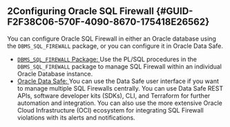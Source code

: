 ##  2Configuring Oracle SQL Firewall {#GUID-F2F38C06-570F-4090-8670-175418E26562} 

You can configure Oracle SQL Firewall in either an Oracle database using the ` DBMS_SQL_FIREWALL ` package, or you can configure it in Oracle Data Safe. 

  * [ ` DBMS_SQL_FIREWALL ` Package:  ](configuring-and-managing-oracle-sql-firewall-dbms_sql_firewall-package.md#GUID-1589CDC3-AA0C-4BBF-A6D7-266E0E1BA28E) Use the PL/SQL procedures in the ` DBMS_SQL_FIREWALL ` package to manage SQL Firewall within an individual Oracle Database instance. 
  * [ Oracle Data Safe:  ](configuring-and-managing-oracle-sql-firewall-oracle-data-safe.md#GUID-8A815EDA-73F9-4362-B379-0FA7094AEF8E) You can use the Data Safe user interface if you want to manage multiple SQL Firewalls centrally. You can use Data Safe REST APIs, software developer kits (SDKs), CLI, and Terraform for further automation and integration. You can also use the more extensive Oracle Cloud Infrastructure (OCI) ecosystem for integrating SQL Firewall violations with its alerts and notifications. 


